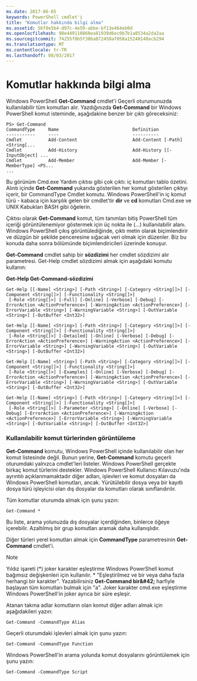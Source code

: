 ```yaml
---
ms.date: 2017-06-05
keywords: PowerShell cmdlet'i
title: "Komutlar hakkında bilgi alma"
ms.assetid: 56f8e5b4-d97c-4e59-abbe-bf13e464eb0d
ms.openlocfilehash: 98e449110860ea81939d6ec0b7b1a8534a2da2aa
ms.sourcegitcommit: 74255f0b5f386a072458af058a15240140acb294
ms.translationtype: MT
ms.contentlocale: tr-TR
ms.lasthandoff: 08/03/2017
---
```

# <a name="getting-information-about-commands"></a>Komutlar hakkında bilgi alma
Windows PowerShell **Get-Command** cmdlet'i Geçerli oturumunuzda kullanılabilir tüm komutları alır. Yazdığınızda **Get-Command** bir Windows PowerShell komut isteminde, aşağıdakine benzer bir çıktı göreceksiniz:

```
PS> Get-Command
CommandType     Name                            Definition
-----------     ----                            ----------
Cmdlet          Add-Content                     Add-Content [-Path] <String[...
Cmdlet          Add-History                     Add-History [[-InputObject] ...
Cmdlet          Add-Member                      Add-Member [-MemberType] <PS...
...
```

Bu görünüm Cmd.exe Yardım çıktısı gibi çok çıktı: iç komutları tablo özetini. Alıntı içinde **Get-Command** yukarıda gösterilen her komut gösterilen çıktıyı içerir, bir CommandType Cmdlet komutu. Windows PowerShell'in iç komut türü - kabaca için karşılık gelen bir cmdlet'tir **dir** ve **cd** komutları Cmd.exe ve UNIX Kabukları BASH gibi öğelerin.

Çıktısı olarak **Get-Command** komut, tüm tanımları bitiş PowerShell tüm içeriği görüntülenemiyor göstermek için üç nokta ile (...) kullanılabilir alanı. Windows PowerShell çıkış görüntülediğinde, çıktı metin olarak biçimlendirir ve düzgün bir şekilde penceresine sığacak veri olmak için düzenler. Biz bu konuda daha sonra bölümünde biçimlendiricileri üzerinde konuşur.

**Get-Command** cmdlet sahip bir **sözdizimi** her cmdlet sözdizimi alır parametresi. Get-Help cmdlet sözdizimi almak için aşağıdaki komutu kullanın:

**Get-Help Get-Command-sözdizimi**

```
Get-Help [[-Name] <String>] [-Path <String>] [-Category <String[]>] [-Component <String[]>] [-Functionality <String[]>]
 [-Role <String[]>] [-Full] [-Online] [-Verbose] [-Debug] [-ErrorAction <ActionPreference>] [-WarningAction <ActionPreference>] [-ErrorVariable <String>] [-WarningVariable <String>] [-OutVariable <String>] [-OutBuffer <Int32>]

Get-Help [[-Name] <String>] [-Path <String>] [-Category <String[]>] [-Component <String[]>] [-Functionality <String[]>]
 [-Role <String[]>] [-Detailed] [-Online] [-Verbose] [-Debug] [-ErrorAction <ActionPreference>] [-WarningAction <ActionPreference>] [-ErrorVariable <String>] [-WarningVariable <String>] [-OutVariable <String>] [-OutBuffer <Int32>]

Get-Help [[-Name] <String>] [-Path <String>] [-Category <String[]>] [-Component <String[]>] [-Functionality <String[]>]
 [-Role <String[]>] [-Examples] [-Online] [-Verbose] [-Debug] [-ErrorAction <ActionPreference>] [-WarningAction <ActionPreference>] [-ErrorVariable <String>] [-WarningVariable <String>] [-OutVariable <String>] [-OutBuffer <Int32>]

Get-Help [[-Name] <String>] [-Path <String>] [-Category <String[]>] [-Component <String[]>] [-Functionality <String[]>]
 [-Role <String[]>] [-Parameter <String>] [-Online] [-Verbose] [-Debug] [-ErrorAction <ActionPreference>] [-WarningAction <ActionPreference>] [-ErrorVariable <String>] [-WarningVariable <String>] [-OutVariable <String>] [-OutBuffer <Int32>]
```

### <a name="displaying-available-command-types"></a>Kullanılabilir komut türlerinden görüntüleme
**Get-Command** komutu, Windows PowerShell içinde kullanılabilir olan her komut listesinde değil. Bunun yerine, **Get-Command** komutu geçerli oturumdaki yalnızca cmdlet'leri listeler. Windows PowerShell gerçekte birkaç komut türlerini destekler. Windows PowerShell Kullanıcı Kılavuzu'nda ayrıntılı açıklanmamaktadır diğer adları, işlevleri ve komut dosyaları da Windows PowerShell komutları, ancak. Yürütülebilir dosya veya bir kayıtlı dosya türü işleyicisi olan dış dosyalar da komutları olarak sınıflandırılır.

Tüm komutlar oturumda almak için şunu yazın:

```
Get-Command *
```

Bu liste, arama yolunuzda dış dosyalar içerdiğinden, binlerce öğeye içerebilir. Azaltılmış bir grup komutları aramak daha kullanışlıdır.

Diğer türleri yerel komutları almak için **CommandType** parametresinin **Get-Command** cmdlet'i.

> [!NOTE]
> Yıldız işareti (\*) joker karakter eşleştirme Windows PowerShell komut bağımsız değişkenleri için kullanılır. \* "Eşleştirilmez ve bir veya daha fazla herhangi bir karakter". Yazabilirsiniz **Get-Command bir\&#42;** harfiyle başlayan tüm komutları bulmak için "a". Joker karakter cmd.exe eşleştirme Windows PowerShell'in joker ayrıca bir süre eşleşir.

Atanan takma adlar komutların olan komut diğer adları almak için aşağıdakileri yazın:

```
Get-Command -CommandType Alias
```

Geçerli oturumdaki işlevleri almak için şunu yazın:

```
Get-Command -CommandType Function
```

Windows PowerShell'in arama yolunda komut dosyalarını görüntülemek için şunu yazın:

```
Get-Command -CommandType Script
```

